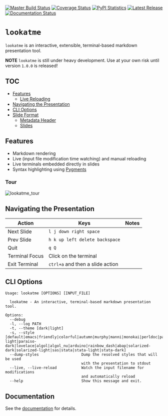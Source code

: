 [![Master Build Status](https://travis-ci.org/d0c-s4vage/lookatme.svg?branch=master)](https://travis-ci.org/d0c-s4vage/lookatme)
[![Coverage Status](https://coveralls.io/repos/github/d0c-s4vage/lookatme/badge.svg?branch=master)](https://coveralls.io/github/d0c-s4vage/lookatme?branch=master)
[![PyPI Statistics](https://img.shields.io/pypi/dm/lookatme)](https://pypistats.org/packages/lookatme)
[![Latest Release](https://img.shields.io/pypi/v/lookatme)](https://pypi.python.org/pypi/lookatme/)
[![Documentation Status](https://readthedocs.org/projects/lookatme/badge/?version=latest)](https://lookatme.readthedocs.io/en/latest/)

# `lookatme`

`lookatme` is an interactive, extensible, terminal-based markdown presentation
tool.

**NOTE** `lookatme` is still under heavy development. Use at your own risk until
version `1.0.0` is released!

## TOC

- [Features](#features)
  * [Live Reloading](#live-reloading)
- [Navigating the Presentation](#navigating-the-presentation)
- [CLI Options](#cli-options)
- [Slide Format](#slide-format)
  * [Metadata Header](#metadata-header)
  * [Slides](#slides)

## Features

* Markdown rendering
* Live (input file modification time watching) and manual reloading
* Live terminals embedded directly in slides
* Syntax highlighting using [Pygments](https://pygments.org/)

### Tour

![lookatme_tour](docs/source/_static/lookatme_tour.gif)

## Navigating the Presentation

| Action         | Keys                             | Notes |
|----------------|----------------------------------|-------|
| Next Slide     | `l j down right space`           |       |
| Prev Slide     | `h k up left delete backspace`   |       |
| Quit           | `q Q`                            |       |
| Terminal Focus | Click on the terminal            |       |
| Exit Terminal  | `ctrl+a` and then a slide action |       |

## CLI Options

```
Usage: lookatme [OPTIONS] [INPUT_FILE]

  lookatme - An interactive, terminal-based markdown presentation tool.

Options:
  --debug
  -l, --log PATH
  -t, --theme [dark|light]
  -s, --style [default|emacs|friendly|colorful|autumn|murphy|manni|monokai|perldoc|pastie|borland|trac|native|fruity|bw|vim|vs|tango|rrt|xcode|igor|paraiso-light|paraiso-dark|lovelace|algol|algol_nu|arduino|rainbow_dash|abap|solarized-dark|solarized-light|sas|stata|stata-light|stata-dark]
  --dump-styles                   Dump the resolved styles that will be used
                                  with the presentation to stdout
  --live, --live-reload           Watch the input filename for modifications
                                  and automatically reload
  --help                          Show this message and exit.
```

## Documentation

See the [documentation](https://lookatme.readthedocs.io/en/latest/) for details.
